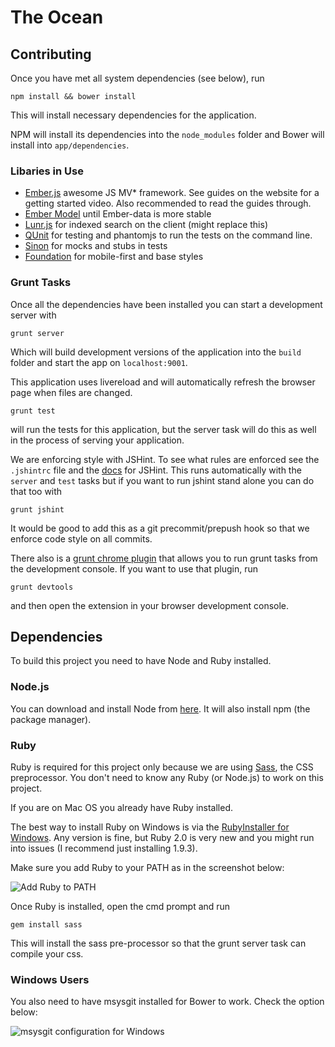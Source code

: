 # The Ocean

## Contributing

Once you have met all system dependencies (see below), run 

    npm install && bower install

This will install necessary dependencies for the application. 

NPM will install its dependencies into the `node_modules` folder and Bower will install into `app/dependencies`.

### Libaries in Use

- [Ember.js](http://emberjs.com) awesome JS MV* framework. See guides on the website for a getting started video. Also recommended to read the guides through.
- [Ember Model](https://github.com/ebryn/ember-model) until Ember-data is more stable
- [Lunr.js](http://lunrjs.com/) for indexed search on the client (might replace this)
- [QUnit](http://qunitjs.com/) for testing and phantomjs to run the tests on the command line.
- [Sinon](http://sinonjs.org/) for mocks and stubs in tests
- [Foundation](http://foundation.zurb.com/docs/) for mobile-first and base styles

### Grunt Tasks

Once all the dependencies have been installed you can start a development server with

    grunt server
    
Which will build development versions of the application into the `build` folder and start the app on `localhost:9001`. 

This application uses livereload and will automatically refresh the browser page when files are changed.

	grunt test
	
will run the tests for this application, but the server task will do this as well in the process of serving your application.

We are enforcing style with JSHint. To see what rules are enforced see the `.jshintrc` file and the [docs](http://www.jshint.com/docs/) for JSHint. This runs automatically with the `server` and `test` tasks but if you want to run jshint stand alone you can do that too with

	grunt jshint
	
It would be good to add this as a git precommit/prepush hook so that we enforce code style on all commits.

There also is a [grunt chrome plugin](https://chrome.google.com/webstore/detail/grunt-devtools/fbiodiodggnlakggeeckkjccjhhjndnb) that allows you to run grunt tasks from the development console. If you want to use that plugin, run

	grunt devtools
	
and then open the extension in your browser development console.

## Dependencies
To build this project you need to have Node and Ruby installed. 

### Node.js 

You can download and install Node from [here](http://nodejs.org). It will also install npm (the package manager).

### Ruby

Ruby is required for this project only because we are using [Sass](http://sass-lang.com/), the CSS preprocessor. You don't need to know any Ruby (or Node.js) to work on this project.

If you are on Mac OS you already have Ruby installed. 

The best way to install Ruby on Windows is via the [RubyInstaller for Windows](http://rubyinstaller.org/downloads/). Any version is fine, but Ruby 2.0 is very new and you might run into issues (I recommend just installing 1.9.3).

Make sure you add Ruby to your PATH as in the screenshot below:

![Add Ruby to PATH](http://cdn.impressivewebs.com/2012-08/sass-step-1.jpg)

Once Ruby is installed, open the cmd prompt and run

	gem install sass
	
This will install the sass pre-processor so that the grunt server task can compile your css.

### Windows Users

You also need to have msysgit installed for Bower to work. Check the option below:

![msysgit configuration for Windows](http://f.cl.ly/items/2V2O3i1p3R2F1r2v0a12/mysgit.png)